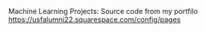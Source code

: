 Machine Learning Projects:
Source code from my portfilo 
https://usfalumni22.squarespace.com/config/pages
